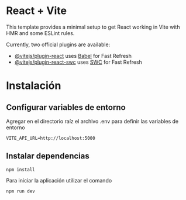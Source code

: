 # React + Vite

This template provides a minimal setup to get React working in Vite with HMR and some ESLint rules.

Currently, two official plugins are available:

- [@vitejs/plugin-react](https://github.com/vitejs/vite-plugin-react/blob/main/packages/plugin-react/README.md) uses [Babel](https://babeljs.io/) for Fast Refresh
- [@vitejs/plugin-react-swc](https://github.com/vitejs/vite-plugin-react-swc) uses [SWC](https://swc.rs/) for Fast Refresh

# Instalación

## Configurar variables de entorno

Agregar en el directorio raíz el archivo .env para definir las variables de entorno
```
VITE_API_URL=http://localhost:5000
```

## Instalar dependencias
```
npm install
```

Para iniciar la aplicación utilizar el comando
```
npm run dev
```
